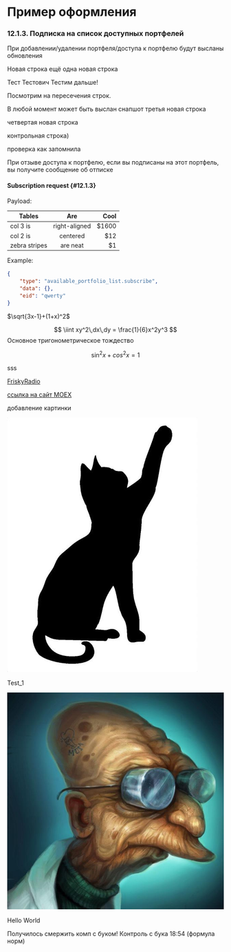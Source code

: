 # Пример оформления

### 12.1.3. Подписка на список доступных портфелей

При добавлении/удалении портфеля/доступа к портфелю будут высланы обновления 

Новая строка
ещё одна новая строка

Тест Тестович
Тестим дальше!


Посмотрим на пересечения строк.

В любой момент может быть выслан снапшот
третья новая строка

четвертая новая строка

контрольная строка)

проверка как запомнила

При отзыве доступа к портфелю, если вы подписаны на этот портфель, вы получите сообщение об отписке

#### Subscription request {#12.1.3}

Payload:

| Tables        | Are           | Cool  |
| ------------- |:-------------:| -----:|
| col 3 is      | right-aligned | $1600 |
| col 2 is      | centered      |   $12 |
| zebra stripes | are neat      |    $1 |

Example:

```JSON
{
	"type": "available_portfolio_list.subscribe", 
    "data": {},
	"eid": "qwerty"
}
```

$\sqrt{3x-1}+(1+x)^2$

$$
\iint xy^2\,dx\,dy = \frac{1}{6}x^2y^3
$$
Основное тригонометрическое тождество

$$
\sin^2x+cos^2x=1
$$

sss

[FriskyRadio](https://frisky.fm/)

[ссылка на сайт MOEX](https://www.moex.com/)

добавление картинки

![Doc](./00-Img/6009268363.jpg)

Test_1

![Doc](./00-Img/Picture_Doc.jpg)

Hello World

Получилось смержить комп с буком! Контроль с бука 18:54 (формула норм)